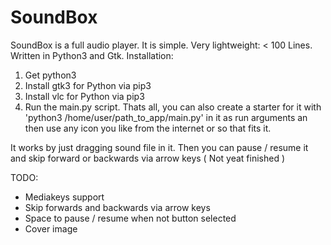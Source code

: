# SoundBox
SoundBox is a full audio player. It is simple. Very lightweight: &lt; 100 Lines. Written in Python3 and Gtk.
Installation:
1. Get python3
2. Install gtk3 for Python via pip3
3. Install vlc for Python via pip3
4. Run the main.py script. Thats all, you can also create a starter for it with 'python3 /home/user/path_to_app/main.py' in it as run arguments an then use any icon you like from the internet or so that fits it.

It works by just dragging sound file in it. Then you can pause / resume it and skip forward or backwards via arrow keys ( Not yeat finished )

TODO:
- Mediakeys support
- Skip forwards and backwards via arrow keys
- Space to pause / resume when not button selected
- Cover image
